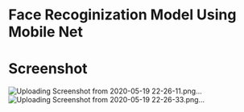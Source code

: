 # Face Recoginization Model Using Mobile Net

# Screenshot
![Uploading Screenshot from 2020-05-19 22-26-11.png…]()
![Uploading Screenshot from 2020-05-19 22-26-33.png…]()
